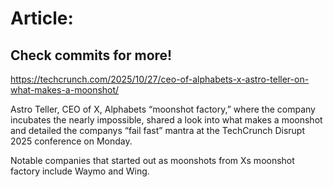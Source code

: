 # Article:

## Check commits for more!
https://techcrunch.com/2025/10/27/ceo-of-alphabets-x-astro-teller-on-what-makes-a-moonshot/

Astro Teller, CEO of X, Alphabets &#8220;moonshot factory,&#8221; where the company incubates the nearly impossible, shared a look into what makes a moonshot and detailed the companys &#8220;fail fast&#8221; mantra at the TechCrunch Disrupt 2025 conference on Monday.

Notable companies that started out as moonshots from Xs moonshot factory include Waymo and Wing.